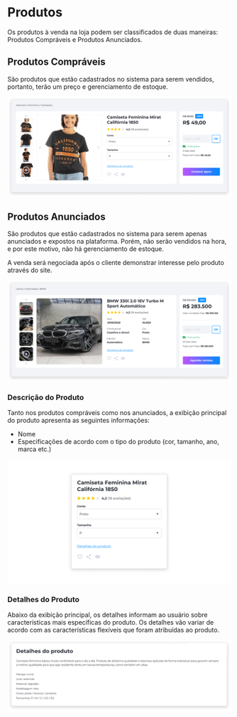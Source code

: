 # Produtos
Os produtos à venda na loja podem ser classificados de duas maneiras: Produtos Compráveis e Produtos Anunciados.

## Produtos Compráveis
São produtos que estão cadastrados no sistema para serem vendidos, portanto, terão um preço e gerenciamento de estoque.

![image](../img/products/products_purchasable.png)

## Produtos Anunciados
São produtos que estão cadastrados no sistema para serem apenas anunciados e expostos na plataforma. Porém, não serão vendidos na hora, e por este motivo, não há gerenciamento de estoque.

A venda será negociada após o cliente demonstrar interesse pelo produto através do site.

![image](../img/products/products_advertised.png)

### Descrição do Produto
Tanto nos produtos compráveis como nos anunciados, a exibição principal do produto apresenta as seguintes informações:

- Nome
- Especificações de acordo com o tipo do produto (cor, tamanho, ano, marca etc.)

![image](../img/products/products_description.png)

### Detalhes do Produto
Abaixo da exibição principal, os detalhes informam ao usuário sobre características mais específicas do produto. Os detalhes vão variar de acordo com as características flexíveis que foram atribuídas ao produto.

![image](../img/products/products_details.png)